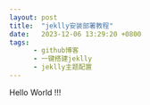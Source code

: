 ```yaml
---
layout: post
title:  "jeklly安装部署教程"
date:   2023-12-06 13:29:20 +0800
tags:
      - github博客
      - 一键搭建jeklly
      - jeklly主题配置
---
```


Hello World !!!
